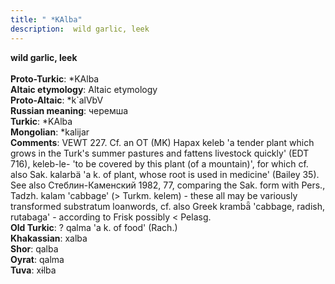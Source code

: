 ```yaml
---
title: " *KAlba"
description:  wild garlic, leek
---
```

<strong> wild garlic, leek</strong><br><br>
<strong>Proto-Turkic</strong>:  *KAlba<br>
<strong>Altaic etymology</strong>:  Altaic etymology<br>
<strong> Proto-Altaic</strong>:  *k`alVbV<br>
<strong>Russian meaning</strong>:  черемша<br>
<strong>Turkic</strong>:  *KAlba<br>
<strong>Mongolian</strong>:  *kalijar<br>
<strong>Comments</strong>:  VEWT 227. Cf. an OT (MK) Hapax keleb 'a tender plant which grows in the Turk's summer pastures and fattens livestock quickly' (EDT 716), keleb-le- 'to be covered by this plant (of a mountain)', for which cf. also Sak. kalarbä 'a k. of plant, whose root is used in medicine' (Bailey 35). See also Стеблин-Каменский 1982, 77, comparing the Sak. form with Pers., Tadzh. kalam 'cabbage' (> Turkm. kelem) - these all may be variously transformed substratum loanwords, cf. also Greek krambǟ 'cabbage, radish, rutabaga' - according to Frisk possibly < Pelasg.<br>
<strong>Old Turkic</strong>:  ? qalma 'a k. of food' (Rach.)<br>
<strong>Khakassian</strong>:  xalba<br>
<strong>Shor</strong>:  qalba<br>
<strong>Oyrat</strong>:  qalma<br>
<strong>Tuva</strong>:  xɨlba<br>


